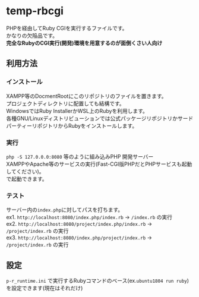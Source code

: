 # temp-rbcgi
PHPを経由してRuby CGIを実行するファイルです。<br>
かなりの欠陥品です。<br>
**完全なRubyのCGI実行(開発)環境を用意するのが面倒くさい人向け**<br>
## 利用方法
### インストール
XAMPP等のDocmentRootにこのリポジトリのファイルを置きます。<br>
プロジェクトディレクトリに配置しても結構です。<br>
WindowsではRuby InstallerかWSL上のRubyを利用します。<br>
各種GNU/Linuxディストリビューションでは公式パッケージリポジトリかサードパーティーリポジトリからRubyをインストールします。<br>
### 実行
`php -S 127.0.0.0:8080` 等のように組み込みPHP 開発サーバー<br>
XAMPPやApache等のサービスの実行(Fast-CGI版PHPだとPHPサービスも起動してください)。<br>
で起動できます。
### テスト
サーバー内の`index.php`に対してパスを打ちます。<br>
ex1. `http://localhost:8080/index.php/index.rb` -> `/index.rb` の実行<br>
ex2. `http://localhost:8080/project/index.php/index.rb` -> `/project/index.rb` の実行<br>
ex3. `http://localhost:8080/index.php/project/index.rb` -> `/project/index.rb` の実行<br>
## 設定
`p-r_runtime.ini` で実行するRubyコマンドのベース(ex.`ubuntu1804 run ruby`)を設定できます(現在はそれだけ)
